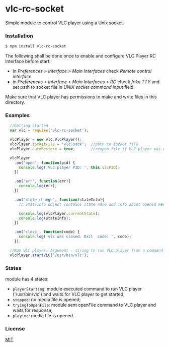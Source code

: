 # vlc-rc-socket

Simple module to control VLC player using a Unix socket.


### Installation

```bash
$ npm install vlc-rc-socket
```
The following shall be done once to enable and configure VLC Player RC Interface before start:
  - in *Preferences > Interface > Main Interfaces* check *Remote control interface*
  - in *Preferences > Interface > Main Interfaces > RC* check *fake TTY* and set path to socket file in *UNIX socket command input* field.

Make sure that VLC player has permissions to make and write files in this directory.



### Examples

```js
  //Getting started
  var vlc = require('vlc-rc-socket');

  vlcPlayer = new vlc.VlcPlayer();
  vlcPlayer.socketFile = 'vlc.sock';  //path to socket file
  vlcPlayer.autoRestore = true;       //reopen file if VLC player was crashed

  vlcPlayer
    .on('open', function(pid) {
      console.log('VLC player PID: ', this.vlcPID);
    })

    .on('err', function(err){
      console.log(err);
    })

    .on('state_change', function(stateInfo){
      // stateInfo object contains state name and info about opened media file

      console.log(vlcPlayer.currentState);
      console.log(stateInfo);
    })

    .on('close', function(code) {
      console.log('vlc was closed. Exit  code: ', code);
    });

  //Run VLC player. Argument - string to run VLC player from a command shell
  vlcPlayer.startVLC('/usr/bin/vlc');
```

### States

module has 4 states:

- `playerStarting`: module executed command to run VLC player ('/usr/bin/vlc') and waits for VLC player to get started;
- `stopped`: no media file is opened;
- `tryingToOpenFile`: module sent openFile command to VLC player and waits for response;
- `playing`: media file is opened.




### License

[MIT](LICENSE)